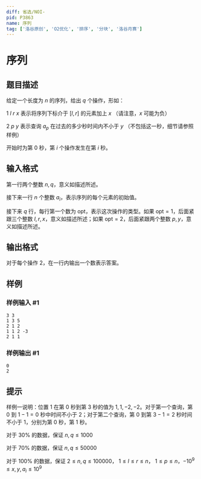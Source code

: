 ```yaml
---
diff: 省选/NOI-
pid: P3863
name: 序列
tag: ['洛谷原创', 'O2优化', '排序', '分块', '洛谷月赛']
---
```

# 序列
## 题目描述

给定一个长度为 $n$ 的序列，给出 $q$ 个操作，形如：

$1~l~r~x$ 表示将序列下标介于 $[l,r]$ 的元素加上 $x$ （请注意，$x$ 可能为负）

$2~p~y$ 表示查询 $a_p$ 在过去的多少秒时间内不小于 $y$ （不包括这一秒，细节请参照样例）

开始时为第 $0$ 秒，第 $i$ 个操作发生在第 $i$ 秒。

## 输入格式

第一行两个整数 $n,q$，意义如描述所述。

接下来一行 $n$ 个整数 $a_i$，表示序列的每个元素的初始值。

接下来 $q$ 行，每行第一个数为 $\text{opt}$，表示这次操作的类型。如果 $\text{opt} = 1$，后面紧跟三个整数 $l, r, x$，意义如描述所述；如果 $\text{opt} = 2$，后面紧跟两个整数 $p, y$，意义如描述所述。

## 输出格式

对于每个操作 $2$，在一行内输出一个数表示答案。

## 样例

### 样例输入 #1
```
3 3
1 3 5
2 1 2
1 1 2 -3
2 1 1
```
### 样例输出 #1
```
0
2
```
## 提示

样例一说明：位置 $1$ 在第 $0$ 秒到第 $3$ 秒的值为 $1,1,-2,-2$。对于第一个查询，第 $0$ 到 $1-1=0$ 秒中时间不小于 $2$；对于第二个查询，第 $0$ 到第 $3-1=2$ 秒时间不小于 $1$，分别为第 $0$ 秒，第 $1$ 秒。


对于 $30\%$ 的数据，保证 $n,q \leq 1000$

对于 $70\%$ 的数据，保证 $n,q \leq 50000$

对于 $100\%$ 的数据，保证 $2 \leq n,q \leq 100000$， $1 \leq l \leq r \leq n$， $1 \leq p \leq n$，$-10^9 \leq x,y,a_i \leq 10^9$

